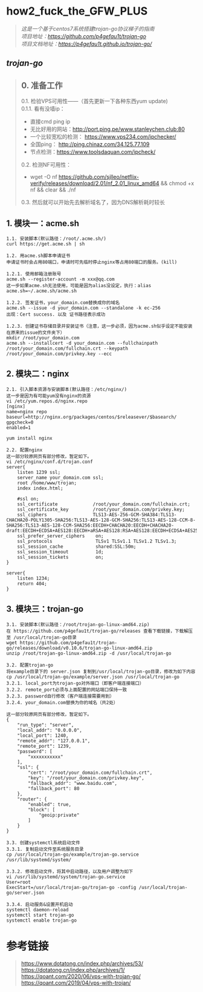 # how2_fuck_the_GFW_PLUS
>*这是一个基于centos7系统搭建trojan-go协议梯子的指南*  
> *项目地址：https://github.com/p4gefau1t/trojan-go*  
> *项目文档地址：https://p4gefau1t.github.io/trojan-go/*  

## _trojan-go_
>## 0. 准备工作
>  0.1. 检验VPS可用性——（首先更新一下各种东西yum update)  
>  0.1.1. 看有没墙ip：  
>    * 直接cmd ping ip
>    * 无比好用的网站：http://port.ping.pe/www.stanleychen.club:80
>    * 一个比较宽松的检测： https://www.vps234.com/ipchecker/  
>    * 全国ping： http://ping.chinaz.com/34.125.77.109  
>    * 节点检测：https://www.toolsdaquan.com/ipcheck/  
>  
>  0.2. 检测NF可用性：
>    * wget -O nf https://github.com/sjlleo/netflix-verify/releases/download/2.01/nf_2.01_linux_amd64 && chmod +x nf && clear && ./nf
>  
>  0.3. 然后就可以开始先去解析域名了，因为DNS解析耗时较长
>
## 1. 模块一：acme.sh  
```
1.1. 安装脚本(默认路径：/root/.acme.sh/)
curl https://get.acme.sh | sh

1.2. 用acme.sh脚本申请证书
申请证书时会占用80端口，申请时可先临时停止nginx等占用80端口的服务。(kill)

1.2.1. 使用邮箱注册账号
acme.sh --register-account -m xxx@qq.com
这一步如果acme.sh无法使用，可能是因为alias没设定，执行：alias acme.sh=~/.acme.sh/acme.sh 

1.2.2. 签发证书，your_domain.com替换成你的域名
acme.sh --issue -d your_domain.com --standalone -k ec-256
出现：Cert success. 以及 证书路径表示成功

1.2.3. 创建证书存储目录并安装证书（注意，这一步必须，因为acme.sh似乎设定不能安装在原来的issue的文件夹下）
mkdir /root/your_domain.com
acme.sh --installcert -d your_domain.com --fullchainpath /root/your_domain.com/fullchain.crt --keypath /root/your_domain.com/privkey.key --ecc
```

## 2. 模块二：nginx  
```
2.1. 引入脚本资源与安装脚本(默认路径：/etc/nginx/)
这一步是因为有可能yum没有nginx的资源
vi /etc/yum.repos.d/nginx.repo
[nginx]
name=nginx repo
baseurl=http://nginx.org/packages/centos/$releasever/$basearch/
gpgcheck=0
enabled=1

yum install nginx

2.2. 配置nginx
这一部分较原网页有部分修改，暂定如下。
vi /etc/nginx/conf.d/trojan.conf
server{
    listen 1239 ssl;
    server_name your_domain.com ssl;
    root /home/www/trojan;
    index index.html;

    #ssl on;
    ssl_certificate             /root/your_domain.com/fullchain.crt;
    ssl_certificate_key         /root/your_domain.com/privkey.key;
    ssl_ciphers                 TLS13-AES-256-GCM-SHA384:TLS13-CHACHA20-POLY1305-SHA256:TLS13-AES-128-GCM-SHA256:TLS13-AES-128-CCM-8-SHA256:TLS13-AES-128-CCM-SHA256:EECDH+CHACHA20:EECDH+CHACHA20-draft:EECDH+ECDSA+AES128:EECDH+aRSA+AES128:RSA+AES128:EECDH+ECDSA+AES256:EECDH+aRSA+AES256:RSA+AES256:EECDH+ECDSA+3DES:EECDH+aRSA+3DES:RSA+3DES:!MD5;
    ssl_prefer_server_ciphers    on;
    ssl_protocols                TLSv1 TLSv1.1 TLSv1.2 TLSv1.3;
    ssl_session_cache            shared:SSL:50m;
    ssl_session_timeout          1d;
    ssl_session_tickets          on;
}

server{
    listen 1234;
    return 404;
}
```

## 3. 模块三：trojan-go
```
3.1. 安装脚本(默认路径：/root/trojan-go-linux-amd64.zip)
在 https://github.com/p4gefau1t/trojan-go/releases 查看下载链接，下载解压至 /usr/local/trojan-go目录
wget https://github.com/p4gefau1t/trojan-go/releases/download/v0.10.6/trojan-go-linux-amd64.zip
unzip /root/trojan-go-linux-amd64.zip -d /usr/local/trojan-go

3.2. 配置trojan-go
将example目录下的 server.json 复制到/usr/local/trojan-go目录，修改为如下内容
cp /usr/local/trojan-go/example/server.json /usr/local/trojan-go
3.2.1. local_port为trojan-go对外端口（即客户端连接端口）
3.2.2. remote_port必须与上面配置的网站端口保持一致
3.2.3. password自行修改（客户端连接需要用到）
3.2.4. your_domain.com替换为你的域名（共2处）

这一部分较原网页有部分修改，暂定如下。
{
    "run_type": "server",
    "local_addr": "0.0.0.0",
    "local_port": 1240,
    "remote_addr": "127.0.0.1",
    "remote_port": 1239,
    "password": [
        "xxxxxxxxxxx"
    ],
    "ssl": {
        "cert": "/root/your_domain.com/fullchain.crt",
        "key": "/root/your_domain.com/privkey.key",
        "fallback_addr": "www.baidu.com",
        "fallback_port": 80
    },
    "router": {
        "enabled": true,
        "block": [
            "geoip:private"
        ]
    }
}

3.3. 创建systemctl系统启动文件
3.3.1. 复制启动文件至系统服务目录
cp /usr/local/trojan-go/example/trojan-go.service /usr/lib/systemd/system/

3.3.2. 修改启动文件，将其中启动路径，以及用户调整为如下
vi /usr/lib/systemd/system/trojan-go.service
User=root
ExecStart=/usr/local/trojan-go/trojan-go -config /usr/local/trojan-go/server.json

3.3.4. 启动服务&设置开机启动
systemctl daemon-reload
systemctl start trojan-go
systemctl enable trojan-go
```
# 参考链接
> https://www.dotatong.cn/index.php/archives/53/  
> https://dotatong.cn/index.php/archives/1/  
> https://qoant.com/2020/06/vps-with-trojan-go/  
> https://qoant.com/2019/04/vps-with-trojan/  

